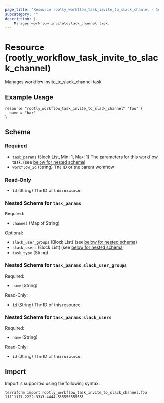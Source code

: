 ```yaml
---
page_title: "Resource rootly_workflow_task_invite_to_slack_channel - terraform-provider-rootly"
subcategory: ""
description: |-
    Manages workflow invitetoslack_channel task.
---
```


# Resource (rootly_workflow_task_invite_to_slack_channel)

Manages workflow invite_to_slack_channel task.

## Example Usage

```
resource "rootly_workflow_task_invite_to_slack_channel" "foo" {
  name = "bar"
}
```

<!-- schema generated by tfplugindocs -->
## Schema

### Required

- `task_params` (Block List, Min: 1, Max: 1) The parameters for this workflow task. (see [below for nested schema](#nestedblock--task_params))
- `workflow_id` (String) The ID of the parent workflow

### Read-Only

- `id` (String) The ID of this resource.

<a id="nestedblock--task_params"></a>
### Nested Schema for `task_params`

Required:

- `channel` (Map of String)

Optional:

- `slack_user_groups` (Block List) (see [below for nested schema](#nestedblock--task_params--slack_user_groups))
- `slack_users` (Block List) (see [below for nested schema](#nestedblock--task_params--slack_users))
- `task_type` (String)

<a id="nestedblock--task_params--slack_user_groups"></a>
### Nested Schema for `task_params.slack_user_groups`

Required:

- `name` (String)

Read-Only:

- `id` (String) The ID of this resource.


<a id="nestedblock--task_params--slack_users"></a>
### Nested Schema for `task_params.slack_users`

Required:

- `name` (String)

Read-Only:

- `id` (String) The ID of this resource.

## Import

Import is supported using the following syntax:

```shell
terraform import rootly_workflow_task_invite_to_slack_channel.foo 11111111-2222-3333-4444-555555555555
```